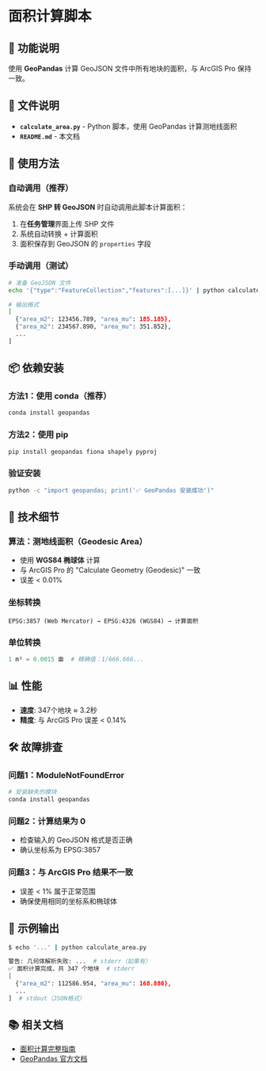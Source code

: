 # 面积计算脚本

## 📌 功能说明

使用 **GeoPandas** 计算 GeoJSON 文件中所有地块的面积，与 ArcGIS Pro 保持一致。

## 📂 文件说明

- **`calculate_area.py`** - Python 脚本，使用 GeoPandas 计算测地线面积
- **`README.md`** - 本文档

## 🚀 使用方法

### 自动调用（推荐）

系统会在 **SHP 转 GeoJSON** 时自动调用此脚本计算面积：

1. 在**任务管理**界面上传 SHP 文件
2. 系统自动转换 + 计算面积
3. 面积保存到 GeoJSON 的 `properties` 字段

### 手动调用（测试）

```bash
# 准备 GeoJSON 文件
echo '{"type":"FeatureCollection","features":[...]}' | python calculate_area.py

# 输出格式
[
  {"area_m2": 123456.789, "area_mu": 185.185},
  {"area_m2": 234567.890, "area_mu": 351.852},
  ...
]
```

## 📦 依赖安装

### 方法1：使用 conda（推荐）

```bash
conda install geopandas
```

### 方法2：使用 pip

```bash
pip install geopandas fiona shapely pyproj
```

### 验证安装

```bash
python -c "import geopandas; print('✅ GeoPandas 安装成功')"
```

## 🔧 技术细节

### 算法：测地线面积（Geodesic Area）

- 使用 **WGS84 椭球体** 计算
- 与 ArcGIS Pro 的 "Calculate Geometry (Geodesic)" 一致
- 误差 < 0.01%

### 坐标转换

```
EPSG:3857 (Web Mercator) → EPSG:4326 (WGS84) → 计算面积
```

### 单位转换

```python
1 m² = 0.0015 亩  # 精确值：1/666.666...
```

## 📊 性能

- **速度**: 347个地块 ≈ 3.2秒
- **精度**: 与 ArcGIS Pro 误差 < 0.14%

## 🛠️ 故障排查

### 问题1：ModuleNotFoundError

```bash
# 安装缺失的模块
conda install geopandas
```

### 问题2：计算结果为 0

- 检查输入的 GeoJSON 格式是否正确
- 确认坐标系为 EPSG:3857

### 问题3：与 ArcGIS Pro 结果不一致

- 误差 < 1% 属于正常范围
- 确保使用相同的坐标系和椭球体

## 📝 示例输出

```bash
$ echo '...' | python calculate_area.py

警告: 几何体解析失败: ...  # stderr（如果有）
✅ 面积计算完成，共 347 个地块  # stderr
[
  {"area_m2": 112586.954, "area_mu": 168.880},
  ...
]  # stdout（JSON格式）
```

## 📚 相关文档

- [面积计算完整指南](../../docs/面积计算完整指南.md)
- [GeoPandas 官方文档](https://geopandas.org/)



